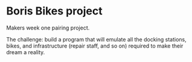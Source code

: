 # Boris Bikes project

Makers week one pairing project.

The challenge: build a program that will emulate all the docking stations, bikes, and infrastructure (repair staff, and so on) required to make their dream a reality.
